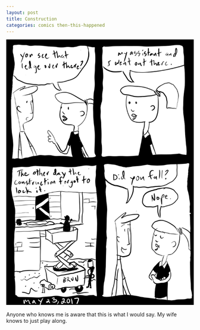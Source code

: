 ```yaml
---
layout: post
title: Construction
categories: comics then-this-happened
---
```

![construction](/public/images/may-23-2017-comic.png)

Anyone who knows me is aware that this is what I would say. My wife knows to just play along.